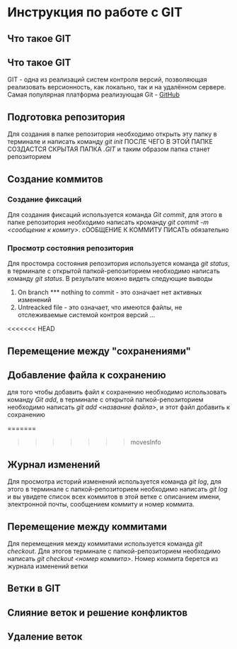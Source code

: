 # Инструкция по работе с GIT

## Что такое GIT

## Что такое GIT
GIT - одна из реализаций систем контроля версий, позволяющая реализовать версионность, как локально, так и на удалённом сервере. Самая популярная платформа реализующая Git - [GitHub](https://github.com)


## Подготовка репозитория
Для создания в папке репозитория необходимо открыть эту папку в терминале и написать команду *git init* ПОСЛЕ ЧЕГО В ЭТОЙ ПАПКЕ СОЗДАСТСЯ СКРЫТАЯ ПАПКА *.GIT* и таким образом папка станет репозиторием

## Создание коммитов

### Создание фиксаций
Для создания фиксаций используется команда *Git commit*, для этого в папке репозитория необходимо написать кроманду *git commit -m <сообщение к комиту>*. сООБЩЕНИЕ К КОММИТУ ПИСАТЬ обязательно

### Просмотр состояния репозитория
Для простомра состояния репозитория используется команда *git status*, в терминале с открытой папкой-репозиторием необходимо написать команду *git status*. В результате можно видеть следующие выводы
1. On branch *** nothing to commit - это означает нет активных изменений 
2. Untreacked file - это означает, что имеются файлы, не отслеживаемые системой контроя версий
...

<<<<<<< HEAD
## Перемещение между "сохранениями"

## Добавление файла к сохранению
для того чтобы добавить файл к сохранению необходимо использовать команду *Git add*, в терминале с открытой папкой-репозиторием необходимо написать *git add <название файла>*, и этот файл добавить к сохранению


=======
>>>>>>> movesInfo
## Журнал изменений
Для просмотра историй изменений используется команда *git log*, для этого в терминале с папкой-репозиторием необходимо написать *git log* и вы увидете список всех коммитов в этой ветке с описанием имени, электронной почты, сообщением коммиту и номер коммита.

## Перемещение между коммитами
Для перемещения между коммитами используется команда *git checkout*. Для этогов терминале с папкой-репозиторием необходимо написать *git checkout <номер коммита>*. Номер коммита берется из журнала изменений ветки

## Ветки в GIT

## Слияние веток и решение конфликтов

## Удаление веток

